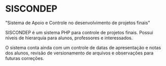 # SISCONDEP
"Sistema de Apoio e Controle no desenvolvimento de projetos finais"

SISCONDEP é um sistema PHP para controle de projetos finais. 
Possui níveis de hierarquia para alunos, professores e interessados.

O sistema conta ainda com um controle de datas de apresentação e notas dos alunos, revisão de versionamento de arquivos e observações para futuras correções.
